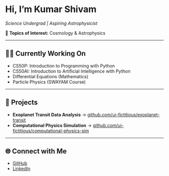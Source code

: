 # Hi, I’m Kumar Shivam  
*Science Undergrad | Aspiring Astrophysicist*  

📌 **Topics of Interest:** Cosmology & Astrophysics  

---

## 🧑‍💻 Currently Working On
- CS50P: Introduction to Programming with Python  
- CS50AI: Introduction to Artificial Intelligence with Python  
- Differential Equations (Mathematics)  
- Particle Physics (SWAYAM Course)  

---

## 🚀 Projects
- **Exoplanet Transit Data Analysis** → [github.com/ui-fictitious/exoplanet-transit](https://github.com/ui-fictitious/exoplanet-transit)  
- **Computational Physics Simulation** → [github.com/ui-fictitious/computational-physics-sim](https://github.com/ui-fictitious/computational-physics-sim)  

---

## 🌐 Connect with Me
- [GitHub](https://github.com/ui-fictitious)  
- [LinkedIn](https://www.linkedin.com/in/aboylostinthecosmos)  
